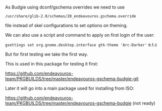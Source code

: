 As Budgie using dconf/gschema overrides we need to use 

`/usr/share/glib-2.0/schemas/20_endeavouros.gschema.override`  

file  instead of skel configurations to set options on theming.

We can also use a script and command to apply on first login of the user:


`gsettings set org.gnome.desktop.interface gtk-theme 'Arc-Darker'`  e.t.c 

But for first testing we take the first way.

This is used in this package for testing it first:

https://github.com/endeavouros-team/PKGBUILDS/tree/master/endeavouros-gschema-budgie-git

Later it will go into a main package used for installing from ISO:

https://github.com/endeavouros-team/PKGBUILDS/tree/master/endeavouros-gschema-budgie (not ready)
